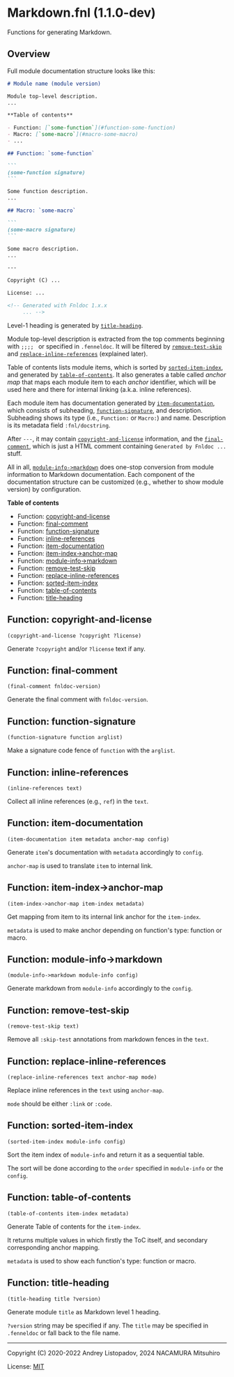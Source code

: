 # Markdown.fnl (1.1.0-dev)

Functions for generating Markdown.

## Overview

Full module documentation structure looks like this:

````````markdown
# Module name (module version)

Module top-level description.
...

**Table of contents**

- Function: [`some-function`](#function-some-function)
- Macro: [`some-macro`](#macro-some-macro)
- ...

## Function: `some-function`

```
(some-function signature)
```

Some function description.
...

## Macro: `some-macro`

```
(some-macro signature)
```

Some macro description.
...

---

Copyright (C) ...

License: ...

<!-- Generated with Fnldoc 1.x.x
     ... -->
````````

Level-1 heading is generated by [`title-heading`](#function-title-heading).

Module top-level description is extracted from the top comments
beginning with `;;;; ` or specified in `.fenneldoc`. It will be
filtered by [`remove-test-skip`](#function-remove-test-skip) and [`replace-inline-references`](#function-replace-inline-references)
(explained later).

Table of contents lists module items, which is sorted by
[`sorted-item-index`](#function-sorted-item-index), and generated by [`table-of-contents`](#function-table-of-contents). It also
generates a table called *anchor map* that maps each module item to
each *anchor* identifier, which will be used here and there for
internal linking (a.k.a. inline references).

Each module item has documentation generated by [`item-documentation`](#function-item-documentation),
which consists of subheading, [`function-signature`](#function-function-signature), and description.
Subheading shows its type (i.e., `Function:` or `Macro:`) and name.
Description is its metadata field `:fnl/docstring`.

After `---`, it may contain [`copyright-and-license`](#function-copyright-and-license) information,
and the [`final-comment`](#function-final-comment), which is just a HTML comment containing
`Generated by Fnldoc ...` stuff.

All in all, [`module-info->markdown`](#function-module-info-markdown) does one-stop conversion from module
information to Markdown documentation. Each component of the
documentation structure can be customized (e.g., whether to show module
version) by configuration.

**Table of contents**

- Function: [copyright-and-license](#function-copyright-and-license)
- Function: [final-comment](#function-final-comment)
- Function: [function-signature](#function-function-signature)
- Function: [inline-references](#function-inline-references)
- Function: [item-documentation](#function-item-documentation)
- Function: [item-index->anchor-map](#function-item-index-anchor-map)
- Function: [module-info->markdown](#function-module-info-markdown)
- Function: [remove-test-skip](#function-remove-test-skip)
- Function: [replace-inline-references](#function-replace-inline-references)
- Function: [sorted-item-index](#function-sorted-item-index)
- Function: [table-of-contents](#function-table-of-contents)
- Function: [title-heading](#function-title-heading)

## Function: copyright-and-license

```fennel
(copyright-and-license ?copyright ?license)
```

Generate `?copyright` and/or `?license` text if any.

## Function: final-comment

```fennel
(final-comment fnldoc-version)
```

Generate the final comment with `fnldoc-version`.

## Function: function-signature

```fennel
(function-signature function arglist)
```

Make a signature code fence of `function` with the `arglist`.

## Function: inline-references

```fennel
(inline-references text)
```

Collect all inline references (e.g., ```ref```) in the `text`.

## Function: item-documentation

```fennel
(item-documentation item metadata anchor-map config)
```

Generate `item`'s documentation with `metadata` accordingly to `config`.

`anchor-map` is used to translate ```item``` to internal link.

## Function: item-index->anchor-map

```fennel
(item-index->anchor-map item-index metadata)
```

Get mapping from item to its internal link anchor for the `item-index`.

`metadata` is used to make anchor depending on function's type: function
or macro.

## Function: module-info->markdown

```fennel
(module-info->markdown module-info config)
```

Generate markdown from `module-info` accordingly to the `config`.

## Function: remove-test-skip

```fennel
(remove-test-skip text)
```

Remove all `:skip-test` annotations from markdown fences in the `text`.

## Function: replace-inline-references

```fennel
(replace-inline-references text anchor-map mode)
```

Replace inline references in the `text` using `anchor-map`.

`mode` should be either `:link` or `:code`.

## Function: sorted-item-index

```fennel
(sorted-item-index module-info config)
```

Sort the item index of `module-info` and return it as a sequential table.

The sort will be done according to the `order` specified in `module-info`
or the `config`.

## Function: table-of-contents

```fennel
(table-of-contents item-index metadata)
```

Generate Table of contents for the `item-index`.

It returns multiple values in which firstly the ToC itself, and secondary
corresponding anchor mapping.

`metadata` is used to show each function's type: function or macro.

## Function: title-heading

```fennel
(title-heading title ?version)
```

Generate module `title` as Markdown level 1 heading.

`?version` string may be specified if any. The `title` may be specified in
`.fenneldoc` or fall back to the file name.

---

Copyright (C) 2020-2022 Andrey Listopadov, 2024 NACAMURA Mitsuhiro

License: [MIT](https://git.sr.ht/~m15a/fnldoc/tree/main/item/LICENSE)

<!-- Generated with Fnldoc 1.1.0-dev
     https://sr.ht/~m15a/fnldoc/ -->
